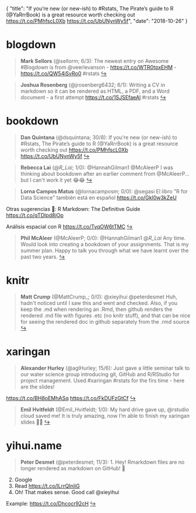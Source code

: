 {
  "title": "If you’re new (or new-ish) to #Rstats, The Pirate’s guide to R (@YaRrrBook) is a great resource worth checking out https://t.co/PMhfscL0Xb https://t.co/UbUNynWy5f",
  "date": "2018-10-26"
}

# blogdown

> **Mark Sellors** (@sellorm; 6/3): The newest entry on Awesome #Blogdown is from @veerlevanson - 
https://t.co/WTR0tpxEHM - https://t.co/QW54iSvRo0 #rstats  [&#8618;](https://twitter.com/xieyihui/status/1055505678272524288)

<!-- -->


> **Joshua Rosenberg** (@jrosenberg6432; 6/1): Writing a CV in markdown so it can be rendered as HTML, a PDF, and a Word document - a first attempt https://t.co/1SJSEfaeAl #rstats  [&#8618;](https://twitter.com/xieyihui/status/1055479004612960256)

<!-- -->


# bookdown

> **Dan Quintana** (@dsquintana; 30/8): If you’re new (or new-ish) to #Rstats, The Pirate’s guide to R (@YaRrrBook) is a great resource worth checking out https://t.co/PMhfscL0Xb https://t.co/UbUNynWy5f  [&#8618;](https://twitter.com/xieyihui/status/1055461813607952384)

<!-- -->


> **Rebecca Lai** (@_R_Lai_; 1/0): @HannahGilman1 @McAleerP I was thinking about bookdown after an earlier comment from @McAleerP... but I can't work it yet 😂😂  [&#8618;](https://twitter.com/xieyihui/status/1055495576580734976)

<!-- -->


> **Lorna Campos Matus** (@lornacamposm; 0/0): @segasi El libro "R for Data Science" también está en español https://t.co/Gkl0w3kZeU
>
Otras sugerencias 🙂:
R Markdown: The Definitive Guide https://t.co/qTDIpd8jOp
>
Análisis espacial con R https://t.co/TvqOW6tTMC  [&#8618;](https://twitter.com/xieyihui/status/1055551042815963138)

<!-- -->


> **Phil McAleer** (@McAleerP; 0/0): @HannahGilman1 @_R_Lai_ Any time. Would look into creating a bookdown of your assignments. That is my summer plan. Happy to talk you through what we have learnt over the past two years.  [&#8618;](https://twitter.com/xieyihui/status/1055495637880451073)

<!-- -->


# knitr

> **Matt Crump** (@MattCrump_; 0/0): @xieyihui @peterdesmet Huh, hadn't noticed until I saw this and went and checked. Also, if you keep the .md when rendering an .Rmd, then github renders the rendered .md file with figures .etc (no knitr stuff), and that can be nice for seeing the rendered doc in github separately from the .rmd source  [&#8618;](https://twitter.com/xieyihui/status/1055561330600656896)

<!-- -->


# xaringan

> **Alexander Hurley** (@aglHurley; 15/6): Just gave a little seminar talk to our water science group introducing git, GitHub and R/RStudio for project management. Used #xaringan #rstats for the firs time - here are the slides! 
>
https://t.co/BH8oEMhASq https://t.co/FkDUFzGtCf  [&#8618;](https://twitter.com/xieyihui/status/1055489799774183425)

<!-- -->


> **Emil Hvitfeldt** (@Emil_Hvitfeldt; 1/0): My hard drive gave up, @rstudio cloud saved me! It is truly amazing, now I’m able to finish my xaringan slides 🙌🙌  [&#8618;](https://twitter.com/xieyihui/status/1055658340527685632)

<!-- -->


# yihui.name

> **Peter Desmet** (@peterdesmet; 11/3): 1. Hey! Rmarkdown files are no longer rendered as markdown on GitHub! 😤
2. Google
3. Read https://t.co/lLrrQInIiG
4. Oh! That makes sense. Good call @xieyihui
>
Example: https://t.co/Dhcocr92cH  [&#8618;](https://twitter.com/xieyihui/status/1055473644825141248)

<!-- -->


